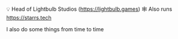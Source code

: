 💡 Head of Lightbulb Studios (https://lightbulb.games)
🕸️ Also runs https://starrs.tech

I also do some things from time to time

